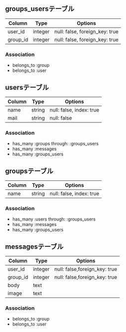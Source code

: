 ## groups_usersテーブル

|Column|Type|Options|
|------|----|-------|
|user_id|integer|null: false, foreign_key: true|
|group_id|integer|null: false, foreign_key: true|

### Association
- belongs_to :group
- belongs_to :user


## usersテーブル

  |Column|Type|Options|
  |------|----|-------|
  |name|string|null: false, index: true|
  |mail|string|null: false|

### Association
- has_many :groups through:  :groups_users
- has_many :messages
- has_many :groups_users


## groupsテーブル

  |Column|Type|Options|
  |------|----|-------|
  |name|string|null: false, index: true|
  
### Association
- has_many :users through:  :groups_users
- has_many :messages
- has_many :groups_users

## messagesテーブル

  |Column|Type|Options|
  |------|----|-------|
  |user_id|integer|null: false,foreign_key: true|
  |group_id|integer|null: false,foreign_key: true|
  |body|text||
  |image|text||
  
### Association
- belongs_to :group
- belongs_to :user